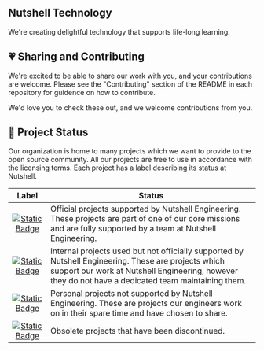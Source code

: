 ## Nutshell Technology

We're creating delightful technology that supports life-long learning.

## 💗 Sharing and Contributing

We're excited to be able to share our work with you, and your contributions are welcome. Please see the "Contributing" section of the README in each repository for guidence on how to contribute.

We'd love you to check these out, and we welcome contributions from you.

## 🌟 Project Status

Our organization is home to many projects which we want to provide to the open source community. All our projects are free to use in accordance with the licensing
terms. Each project has a label describing its status at Nutshell.

| Label | Status |
|:-----:|--------|
| [![Static Badge](https://img.shields.io/badge/Nutshell_Engineering-Official-gold?logo=okta)](https://github.com/search?q=org%3ANutshellEngineering+topic%3Aofficial&type=repositories) | Official projects supported by Nutshell Engineering. These projects are part of one of our core missions and are fully supported by a team at Nutshell Engineering. |
| [![Static Badge](https://img.shields.io/badge/Nutshell_Engineering-Internal-green?logo=okta)](https://github.com/search?q=org%3ANutshellEngineering+topic%3Ainternal&type=repositories) | Internal projects used but not officially supported by Nutshell Engineering. These are projects which support our work at Nutshell Engineering, however they do not have a dedicated team maintaining them. |
| [![Static Badge](https://img.shields.io/badge/Nutshell_Engineering-Personal-blue?logo=okta)](https://github.com/search?q=org%3ANutshellEngineering+topic%3Apersonal&type=repositories) | Personal projects not supported by Nutshell Engineering. These are projects our engineers work on in their spare time and have chosen to share. |
| [![Static Badge](https://img.shields.io/badge/Nutshell_Engineering-Discontinued-silver?logo=okta)](https://github.com/search?q=org%NutshellEngineering+topic%3Aobsolete&type=repositories) | Obsolete projects that have been discontinued. |
